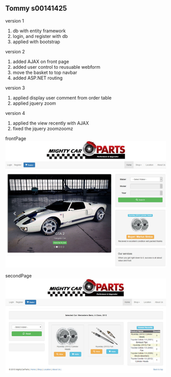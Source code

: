 ## Tommy s00141425

version 1
1. db with entity framework
2. login, and register with db
3. applied with bootstrap

version 2
1. added AJAX on front page
2. added user control to reusuable webform
3. move the basket to top navbar
4. added ASP.NET routing

version 3
1. applied display user comment from order table
2. applied jquery zoom

version 4
1. applied the view recently with AJAX
2. fixed the jquery zoomzoomz 


 frontPage
 ![frontPage](frontpage.jpg?raw=true)

 secondPage
 ![secondPage](secondpage.jpg?raw=true)